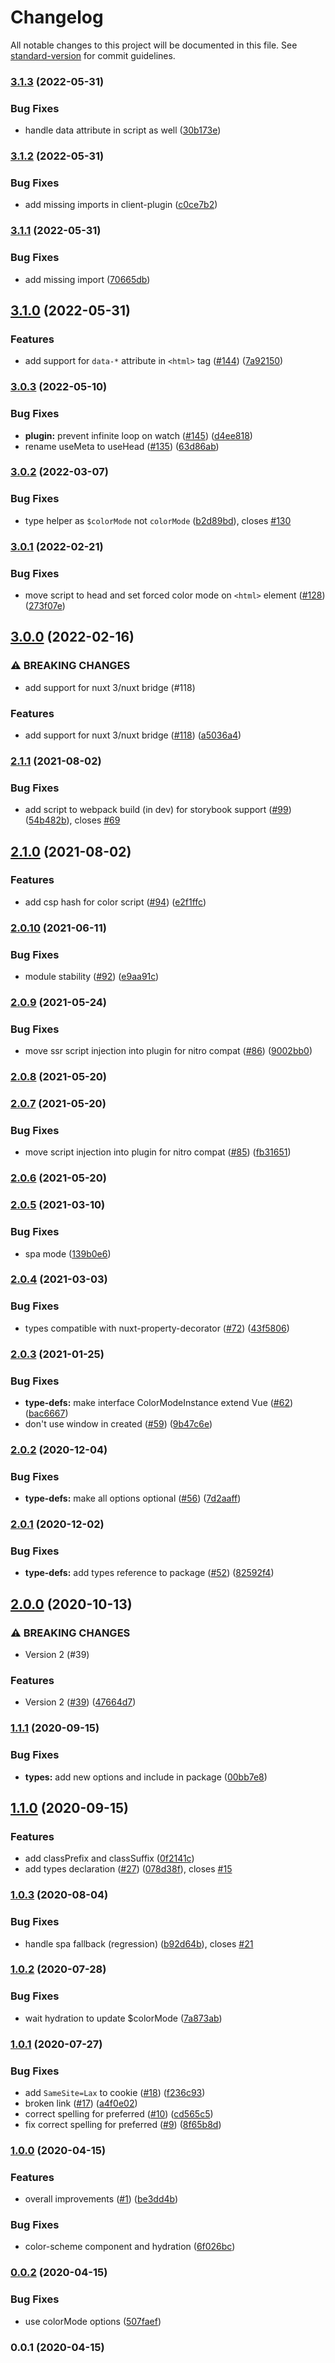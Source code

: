 # Changelog

All notable changes to this project will be documented in this file. See [standard-version](https://github.com/conventional-changelog/standard-version) for commit guidelines.

### [3.1.3](https://github.com/nuxt-community/color-mode-module/compare/v3.1.2...v3.1.3) (2022-05-31)


### Bug Fixes

* handle data attribute in script as well ([30b173e](https://github.com/nuxt-community/color-mode-module/commit/30b173e4ffebcd452ecc076e3660290907af196f))

### [3.1.2](https://github.com/nuxt-community/color-mode-module/compare/v3.1.1...v3.1.2) (2022-05-31)


### Bug Fixes

* add missing imports in client-plugin ([c0ce7b2](https://github.com/nuxt-community/color-mode-module/commit/c0ce7b2944e099600bcfb1541b42b9398821daa1))

### [3.1.1](https://github.com/nuxt-community/color-mode-module/compare/v3.1.0...v3.1.1) (2022-05-31)


### Bug Fixes

* add missing import ([70665db](https://github.com/nuxt-community/color-mode-module/commit/70665dbc6477f927d246c7eaa92ba177b2d41a7a))

## [3.1.0](https://github.com/nuxt-community/color-mode-module/compare/v3.0.3...v3.1.0) (2022-05-31)


### Features

* add support for `data-*` attribute in `<html>` tag ([#144](https://github.com/nuxt-community/color-mode-module/issues/144)) ([7a92150](https://github.com/nuxt-community/color-mode-module/commit/7a92150a802aba29b6db0d78b3dfba3535bf3ceb))

### [3.0.3](https://github.com/nuxt-community/color-mode-module/compare/v3.0.2...v3.0.3) (2022-05-10)


### Bug Fixes

* **plugin:** prevent infinite loop on watch ([#145](https://github.com/nuxt-community/color-mode-module/issues/145)) ([d4ee818](https://github.com/nuxt-community/color-mode-module/commit/d4ee8186e5073e248baa8cea6438f8a50f6a9f19))
* rename useMeta to useHead ([#135](https://github.com/nuxt-community/color-mode-module/issues/135)) ([63d86ab](https://github.com/nuxt-community/color-mode-module/commit/63d86ab9702e247a89ca18167874051850665dec))

### [3.0.2](https://github.com/nuxt-community/color-mode-module/compare/v3.0.1...v3.0.2) (2022-03-07)


### Bug Fixes

* type helper as `$colorMode` not `colorMode` ([b2d89bd](https://github.com/nuxt-community/color-mode-module/commit/b2d89bd5f3048b92b7b43ec21b7e74e4f1ae2454)), closes [#130](https://github.com/nuxt-community/color-mode-module/issues/130)

### [3.0.1](https://github.com/nuxt-community/color-mode-module/compare/v3.0.0...v3.0.1) (2022-02-21)


### Bug Fixes

* move script to head and set forced color mode on `<html>` element ([#128](https://github.com/nuxt-community/color-mode-module/issues/128)) ([273f07e](https://github.com/nuxt-community/color-mode-module/commit/273f07ebda0d87fc7574d09658e60a9863ce84a8))

## [3.0.0](https://github.com/nuxt-community/color-mode-module/compare/v2.1.1...v3.0.0) (2022-02-16)


### ⚠ BREAKING CHANGES

* add support for nuxt 3/nuxt bridge (#118)

### Features

* add support for nuxt 3/nuxt bridge ([#118](https://github.com/nuxt-community/color-mode-module/issues/118)) ([a5036a4](https://github.com/nuxt-community/color-mode-module/commit/a5036a4a816a3baa2bc2a953048469a7a78a851e))

### [2.1.1](https://github.com/nuxt-community/color-mode-module/compare/v2.1.0...v2.1.1) (2021-08-02)


### Bug Fixes

* add script to webpack build (in dev) for storybook support ([#99](https://github.com/nuxt-community/color-mode-module/issues/99)) ([54b482b](https://github.com/nuxt-community/color-mode-module/commit/54b482b5cd8a63c42575165a02d96a0e1c959cc4)), closes [#69](https://github.com/nuxt-community/color-mode-module/issues/69)

## [2.1.0](https://github.com/nuxt-community/color-mode-module/compare/v2.0.10...v2.1.0) (2021-08-02)


### Features

* add csp hash for color script ([#94](https://github.com/nuxt-community/color-mode-module/issues/94)) ([e2f1ffc](https://github.com/nuxt-community/color-mode-module/commit/e2f1ffc2a64dd22d7ed5b40fc6bc78562e47c9d0))

### [2.0.10](https://github.com/nuxt-community/color-mode-module/compare/v2.0.9...v2.0.10) (2021-06-11)


### Bug Fixes

* module stability ([#92](https://github.com/nuxt-community/color-mode-module/issues/92)) ([e9aa91c](https://github.com/nuxt-community/color-mode-module/commit/e9aa91c8caf56d6cae1dfe641034a1960bee6269))

### [2.0.9](https://github.com/nuxt-community/color-mode-module/compare/v2.0.8...v2.0.9) (2021-05-24)


### Bug Fixes

* move ssr script injection into plugin for nitro compat ([#86](https://github.com/nuxt-community/color-mode-module/issues/86)) ([9002bb0](https://github.com/nuxt-community/color-mode-module/commit/9002bb0d696bac7945077d6bcafe3993866ebb2f))

### [2.0.8](https://github.com/nuxt-community/color-mode-module/compare/v2.0.7...v2.0.8) (2021-05-20)

### [2.0.7](https://github.com/nuxt-community/color-mode-module/compare/v2.0.5...v2.0.7) (2021-05-20)


### Bug Fixes

* move script injection into plugin for nitro compat ([#85](https://github.com/nuxt-community/color-mode-module/issues/85)) ([fb31651](https://github.com/nuxt-community/color-mode-module/commit/fb31651d7103a972d2e922d623565d791b84078c))

### [2.0.6](https://github.com/nuxt-community/color-mode-module/compare/v2.0.5...v2.0.6) (2021-05-20)

### [2.0.5](https://github.com/nuxt-community/color-mode-module/compare/v2.0.4...v2.0.5) (2021-03-10)


### Bug Fixes

* spa mode ([139b0e6](https://github.com/nuxt-community/color-mode-module/commit/139b0e68fced030db9035839ffdfd2fa1d80c117))

### [2.0.4](https://github.com/nuxt-community/color-mode-module/compare/v2.0.3...v2.0.4) (2021-03-03)


### Bug Fixes

* types compatible with nuxt-property-decorator ([#72](https://github.com/nuxt-community/color-mode-module/issues/72)) ([43f5806](https://github.com/nuxt-community/color-mode-module/commit/43f5806b84f407d55f7de939348e25293ebbaa12))

### [2.0.3](https://github.com/nuxt-community/color-mode-module/compare/v2.0.2...v2.0.3) (2021-01-25)


### Bug Fixes

* **type-defs:** make interface ColorModeInstance extend Vue ([#62](https://github.com/nuxt-community/color-mode-module/issues/62)) ([bac6667](https://github.com/nuxt-community/color-mode-module/commit/bac6667553c1801cd6aaefcce0d829bab03d663a))
* don't use window in created ([#59](https://github.com/nuxt-community/color-mode-module/issues/59)) ([9b47c6e](https://github.com/nuxt-community/color-mode-module/commit/9b47c6ea630e35c8958a62f5b645fd3ef7216846))

### [2.0.2](https://github.com/nuxt-community/color-mode-module/compare/v2.0.1...v2.0.2) (2020-12-04)


### Bug Fixes

* **type-defs:** make all options optional ([#56](https://github.com/nuxt-community/color-mode-module/issues/56)) ([7d2aaff](https://github.com/nuxt-community/color-mode-module/commit/7d2aaff02d0e81327a88be67310ef49263055bad))

### [2.0.1](https://github.com/nuxt-community/color-mode-module/compare/v2.0.0...v2.0.1) (2020-12-02)


### Bug Fixes

* **type-defs:** add types reference to package ([#52](https://github.com/nuxt-community/color-mode-module/issues/52)) ([82592f4](https://github.com/nuxt-community/color-mode-module/commit/82592f4451f696bb8cf2c5d2282fc7b60ac7cbb5))

## [2.0.0](https://github.com/nuxt-community/color-mode-module/compare/v1.1.1...v2.0.0) (2020-10-13)


### ⚠ BREAKING CHANGES

* Version 2 (#39)

### Features

* Version 2 ([#39](https://github.com/nuxt-community/color-mode-module/issues/39)) ([47664d7](https://github.com/nuxt-community/color-mode-module/commit/47664d76dc76a44ff270a6cd8569f512e5b004f3))

### [1.1.1](https://github.com/nuxt-community/color-mode-module/compare/v1.1.0...v1.1.1) (2020-09-15)


### Bug Fixes

* **types:** add new options and include in package ([00bb7e8](https://github.com/nuxt-community/color-mode-module/commit/00bb7e85a114e5f50941b5445395b7b09d9a5a68))

## [1.1.0](https://github.com/nuxt-community/color-mode-module/compare/v1.0.3...v1.1.0) (2020-09-15)


### Features

* add classPrefix and classSuffix ([0f2141c](https://github.com/nuxt-community/color-mode-module/commit/0f2141c182cfef81321d8cd3bed39d173ec281b3))
* add types declaration ([#27](https://github.com/nuxt-community/color-mode-module/issues/27)) ([078d38f](https://github.com/nuxt-community/color-mode-module/commit/078d38f6347a297f388ef65aedfa503892bf73b0)), closes [#15](https://github.com/nuxt-community/color-mode-module/issues/15)

### [1.0.3](https://github.com/nuxt-community/color-mode-module/compare/v1.0.2...v1.0.3) (2020-08-04)


### Bug Fixes

* handle spa fallback (regression) ([b92d64b](https://github.com/nuxt-community/color-mode-module/commit/b92d64b29a15bb901abe406aa8dda5709b5caacc)), closes [#21](https://github.com/nuxt-community/color-mode-module/issues/21)

### [1.0.2](https://github.com/nuxt-community/color-mode-module/compare/v1.0.1...v1.0.2) (2020-07-28)


### Bug Fixes

* wait hydration to update $colorMode ([7a873ab](https://github.com/nuxt-community/color-mode-module/commit/7a873ab1f6f862b608923e904ae153b8f89864fc))

### [1.0.1](https://github.com/nuxt-community/color-mode-module/compare/v1.0.0...v1.0.1) (2020-07-27)


### Bug Fixes

* add `SameSite=Lax` to cookie ([#18](https://github.com/nuxt-community/color-mode-module/issues/18)) ([f236c93](https://github.com/nuxt-community/color-mode-module/commit/f236c93ae6092c8d273c9241901a47e01e058845))
* broken link ([#17](https://github.com/nuxt-community/color-mode-module/issues/17)) ([a4f0e02](https://github.com/nuxt-community/color-mode-module/commit/a4f0e021e31a1fedaef249f38cfd1e88a9e0ea19))
* correct spelling for preferred ([#10](https://github.com/nuxt-community/color-mode-module/issues/10)) ([cd565c5](https://github.com/nuxt-community/color-mode-module/commit/cd565c5f7425cde41b5255631ad088e2a1f4eff2))
* fix correct spelling for preferred ([#9](https://github.com/nuxt-community/color-mode-module/issues/9)) ([8f65b8d](https://github.com/nuxt-community/color-mode-module/commit/8f65b8d21955fc13c5c3428edb6b3f6fea2e3795))

### [1.0.0](https://github.com/nuxt-community/color-mode-module/compare/v0.0.2...v1.0.0) (2020-04-15)

### Features

* overall improvements ([#1](https://github.com/nuxt-community/color-mode-module/issues/1)) ([be3dd4b](https://github.com/nuxt-community/color-mode-module/commit/be3dd4b1885e025d05cac13f921ce338628eb305))


### Bug Fixes

* color-scheme component and hydration ([6f026bc](https://github.com/nuxt-community/color-mode-module/commit/6f026bc88eaeb75560b544d7bdafb36debd9f05d))

### [0.0.2](https://github.com/nuxt-community/color-mode-module/compare/v0.0.1...v0.0.2) (2020-04-15)


### Bug Fixes

* use colorMode options ([507faef](https://github.com/nuxt-community/color-mode-module/commit/507faef219789b674838f0d1de7882e9725664da))

### 0.0.1 (2020-04-15)
